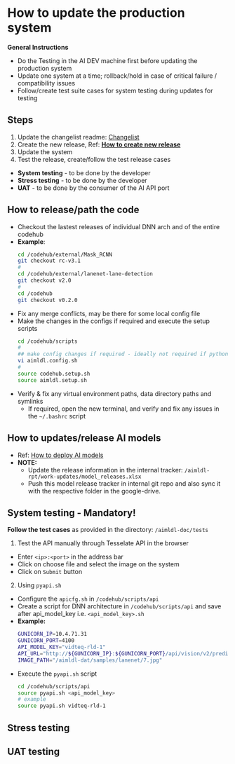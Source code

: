 # How to update the production system

**General Instructions**
* Do the Testing in the AI DEV machine first before updating the production system
* Update one system at a time; rollback/hold in case of critical failure / compatibility issues
* Follow/create test suite cases for system testing during updates for testing


## Steps

1. Update the changelist readme: [Changelist](changelist.md)
2. Create the new release, Ref: **[How to create new release](how_to_create_new_release.md)**
3. Update the system
4. Test the release, create/follow the test release cases
  * **System testing** - to be done by the developer
  * **Stress testing** - to be done by the developer
  * **UAT** - to be done by the consumer of the AI API port


## How to release/path the code

* Checkout the lastest releases of individual DNN arch and of the entire codehub
* **Example**:
    ```bash
    cd /codehub/external/Mask_RCNN
    git checkout rc-v3.1
    #
    cd /codehub/external/lanenet-lane-detection
    git checkout v2.0
    #
    cd /codehub
    git checkout v0.2.0
    ```
* Fix any merge conflicts, may be there for some local config file
* Make the changes in the configs if required and execute the setup scripts
  ```bash
  cd /codehub/scripts
  #
  ## make config changes if required - ideally not required if python evnironemnt is not changed
  vi aimldl.config.sh
  #
  source codehub.setup.sh
  source aimldl.setup.sh
  ```
* Verify & fix any virtual environment paths, data directory paths and symlinks
  * If required, open the new terminal, and verify and fix any issues in the `~/.bashrc` script


## How to updates/release AI models

* Ref: [How to deploy AI models](how_to_deploy_ai_models.md)
* **NOTE:**
  * Update the release information in the internal tracker: `/aimldl-rpt/work-updates/model_releases.xlsx`
  * Push this model release tracker in internal git repo and also sync it with the respective folder in the google-drive.


## System testing - Mandatory!

**Follow the test cases** as provided in the directory: `/aimldl-doc/tests`


1. Test the API manually through Tesselate API in the browser
  * Enter `<ip>:<port>` in the address bar
  * Click on choose file and select the image on the system
  * Click on `Submit` button
2. Using `pyapi.sh`
  * Configure the `apicfg.sh` in `/codehub/scripts/api`
  * Create a script for DNN architecture in `/codehub/scripts/api` and save after api_model_key i.e. `<api_model_key>.sh`
  * **Example:**
      ```bash
      GUNICORN_IP=10.4.71.31
      GUNICORN_PORT=4100
      API_MODEL_KEY="vidteq-rld-1"
      API_URL="http://${GUNICORN_IP}:${GUNICORN_PORT}/api/vision/v2/predict"
      IMAGE_PATH="/aimldl-dat/samples/lanenet/7.jpg"
      ```
  * Execute the `pyapi.sh` script
      ```bash
      cd /codehub/scripts/api
      source pyapi.sh <api_model_key>
      # example
      source pyapi.sh vidteq-rld-1
      ```

## Stress testing


## UAT testing
